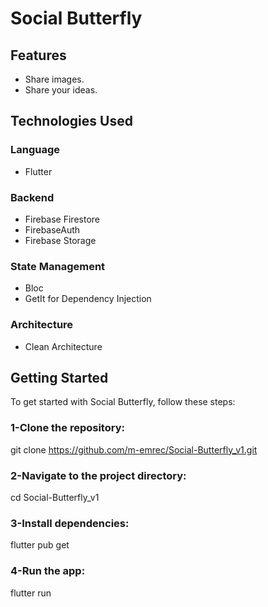 # Social Butterfly



## Features

- Share images.
- Share your ideas.

## Technologies Used

### Language

- Flutter

### Backend
- Firebase Firestore
- FirebaseAuth
- Firebase Storage

### State Management

- Bloc
- GetIt for Dependency Injection 

### Architecture

- Clean Architecture


## Getting Started

To get started with Social Butterfly, follow these steps:

### 1-Clone the repository:

git clone https://github.com/m-emrec/Social-Butterfly_v1.git

### 2-Navigate to the project directory:

cd Social-Butterfly_v1

### 3-Install dependencies:

flutter pub get

### 4-Run the app:

flutter run

